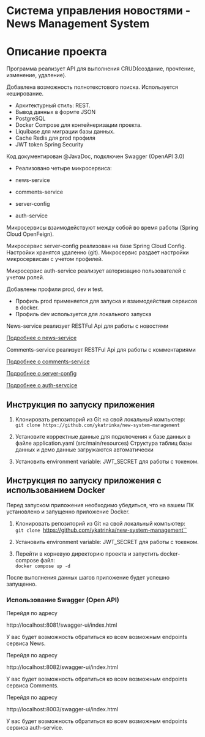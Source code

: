 # Система управления новостями - News Management System

# Описание проекта

Программа реализует API для выполнения CRUD(создание, прочтение, изменение, удаление).

Добавлена возможность полнотекстового поиска. Используется кеширование.

- Архитектурный стиль: REST.
- Вывод данных в формте JSON
- PostgreSQL
- Docker Compose для контейнеризации проекта.
- Liquibase для миграции базы данных.
- Cache Redis для prod профиля
- JWT token Spring Security

Код документирован @JavaDoc, подключен Swagger (OpenAPI 3.0)

- Реализовано четыре микросервиса:

- news-service
- comments-service
- server-config
- auth-service

Микросервисы взаимодействуют между собой во время работы (Spring Cloud OpenFeign).

Микросервис server-config реализован на базе Spring Cloud Config. Настройки хранятся удаленно (git). Микросервис раздает
настройки микросервисам с учетом профилей.

Микросервис auth-service реализует авторизацию пользователей с учетом ролей.

Добавлены профили prod, dev и test.

- Профиль prod применяется для запуска и взаимодействия сервисов в docker.
- Профиль dev используется для локального запуска

News-service реализует RESTFul Api для работы с новостями

[Подробнее о news-service](news-service/README.md)

Comments-service реализует RESTFul Api для работы с комментариями

[Подробнее о comments-service](comments-service/README.md)

[Подробнее о server-config](server-config/README.md)

[Подробнее о auth-servcice](auth-service/README.md)

## Инструкция по запуску приложения

1. Клонировать репозиторий из Git на свой локальный компьютер:  
   `git clone https://github.com/ykatrinka/new-system-management`

2. Установите корректные данные для подключения к базе данных в файле application.yaml (src/main/resources)
   Структура таблиц базы данных и демо данные загружаются автоматически

3. Установить environment variable: JWT_SECRET для работы с токеном.

## Инструкция по запуску приложения с использованием Docker

Перед запуском приложения необходимо убедиться, что на вашем ПК установлено и запущенно приложение Docker.

1. Клонировать репозиторий из Git на свой локальный компьютер:  
   `git clone `https://github.com/ykatrinka/new-system-management``

2. Установить environment variable: JWT_SECRET для работы с токеном.

3. Перейти в корневую директорию проекта и запустить docker-compose файл:  
   `docker compose up -d`

После выполнения данных шагов приложение будет успешно запущенно.

### Использование Swagger (Open API)

Перейдя по адресу

http://localhost:8081/swagger-ui/index.html

У вас будет возможность обратиться ко всем возможным endpoints сервиса News.

Перейдя по адресу

http://localhost:8082/swagger-ui/index.html

У вас будет возможность обратиться ко всем возможным endpoints сервиса Comments.

Перейдя по адресу

http://localhost:8003/swagger-ui/index.html

У вас будет возможность обратиться ко всем возможным endpoints сервиса auth-service.


